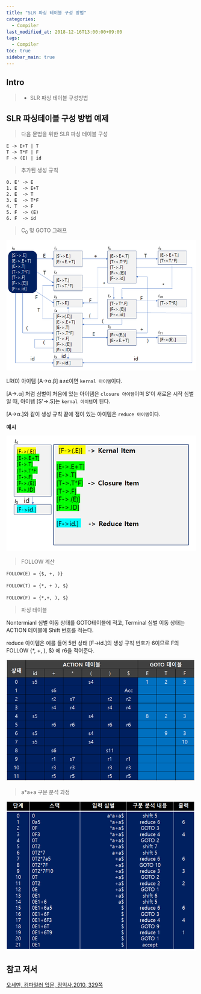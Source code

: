 ```yaml
---
title: "SLR 파싱 테이블 구성 방법"
categories: 
  - Compiler
last_modified_at: 2018-12-16T13:00:00+09:00
tags: 
  - Compiler 
toc: true
sidebar_main: true
---
```


## Intro

> - SLR 파싱 테이블 구성방법

## SLR 파싱테이블 구성 방법 예제

> 다음 문법을 위한 SLR 파싱 테이블 구성

```
E -> E+T | T
T -> T*F | F
F -> (E) | id
```

> 추가된 생성 규칙

```
0. E' -> E
1. E  -> E+T
2. E  -> T
3. E  -> T*F
4. T  -> F
5. F  -> (E)
6. F  -> id
```

> C<sub>0</sub> 및 GOTO 그래프

![1](https://github.com/lesslate/lesslate.github.io/blob/master/assets/img/compiler/SLR/1.png?raw=true)

LR(0) 아이템 [A->α.β] a≠ε이면 ``kernal 아이템``이다.

[A->.α] 처럼 심벌이 처음에 있는 아이템은 ``closure 아이템``이며 S'이 새로운 시작 심벌일 때,
아이템 [S'->.S]는 ``kernal 아이템``이 된다.

[A->α.]와 같이 생성 규칙 끝에 점이 있는 아이템은 ``reduce 아이템``이다.

**예시**

![3](https://github.com/lesslate/lesslate.github.io/blob/master/assets/img/compiler/SLR/3.png?raw=true)


> FOLLOW 계산


```
FOLLOW(E) = {$, +, )}

FOLLOW(T) = {*, + ), $}

FOLLOW(F) = {*,+, ), $}
```


> 파싱 테이블

Nontermianl 심벌 이동 상태를 GOTO테이블에 적고, Terminal 심벌 이동 상태는 ACTION 테이블에 Shift 번호를 적는다. 

reduce 아이템은 예를 들어 5번 상태 [F->id.]의 생성 규칙 번호가 6이므로 F의 FOLLOW {*, +, ), $} 에 r6을 적어준다.  

![2](https://github.com/lesslate/lesslate.github.io/blob/master/assets/img/compiler/SLR/2.png?raw=true)


> a*a+a 구문 분석 과정

![4](https://github.com/lesslate/lesslate.github.io/blob/master/assets/img/compiler/SLR/4.png?raw=true)

## 참고 저서

[오세만, 컴파일러 입문, 정익사,2010, 329쪽](https://book.naver.com/bookdb/book_detail.nhn?bid=6324381)

